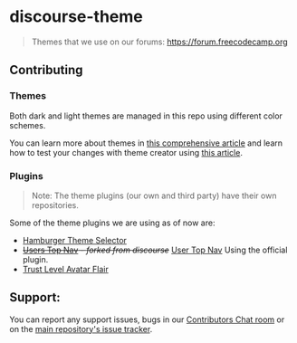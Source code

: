 # discourse-theme

> Themes that we use on our forums: https://forum.freecodecamp.org

## Contributing

### Themes

Both dark and light themes are managed in this repo using different color
schemes.

You can learn more about themes in [this comprehensive article](https://meta.discourse.org/t/developer-s-guide-to-discourse-themes/93648) and learn how to test your changes with theme creator using [this article](https://meta.discourse.org/t/beginners-guide-to-using-theme-creator-and-theme-cli-to-start-building-a-discourse-theme/108444).

### Plugins

> Note: The theme plugins (our own and third party) have their own repositories.

Some of the theme plugins we are using as of now are:

- [Hamburger Theme Selector](https://github.com/discourse/discourse-hamburger-theme-selector)
- ~~[Users Top Nav](https://github.com/freeCodeCamp/discourse-users-nav) - _forked
  from discourse_~~ [User Top Nav](https://github.com/discourse/discourse-users-nav) Using the official plugin. 
- [Trust Level Avatar Flair](https://github.com/tshenry/discourse-trust-level-avatar-flair)

## Support:

You can report any support issues, bugs in our
[Contributors Chat room](https://discord.gg/PRyKn3Vbay) or on the
[main repository's issue tracker](https://github.com/freeCodeCamp/freeCodeCamp/issues).
